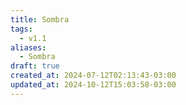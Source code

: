 ```yaml
---
title: Sombra
tags:
  - v1.1
aliases:
  - Sombra
draft: true
created_at: 2024-07-12T02:13:43-03:00
updated_at: 2024-10-12T15:03:58-03:00
---
```


